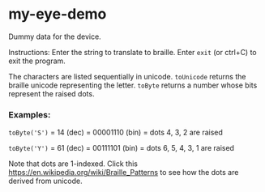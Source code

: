 # my-eye-demo
Dummy data for the device.

Instructions: Enter the string to translate to braille. Enter `exit` (or ctrl+C) to exit the program.

The characters are listed sequentially in unicode. `toUnicode` returns the braille unicode representing the letter. `toByte` returns a number whose bits represent the raised dots. 

### Examples:

`toByte('S')` = 14 (dec) = 00001110 (bin) = dots 4, 3, 2 are raised

`toByte('Y')` = 61 (dec) = 00111101 (bin) = dots 6, 5, 4, 3, 1 are raised

Note that dots are 1-indexed. Click this https://en.wikipedia.org/wiki/Braille_Patterns to see how the dots are derived from unicode.

